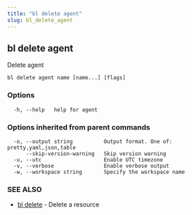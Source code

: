 ```yaml
---
title: "bl delete agent"
slug: bl_delete_agent
---
```

## bl delete agent

Delete agent

```
bl delete agent name [name...] [flags]
```

### Options

```
  -h, --help   help for agent
```

### Options inherited from parent commands

```
  -o, --output string          Output format. One of: pretty,yaml,json,table
      --skip-version-warning   Skip version warning
  -u, --utc                    Enable UTC timezone
  -v, --verbose                Enable verbose output
  -w, --workspace string       Specify the workspace name
```

### SEE ALSO

* [bl delete](bl_delete.md)	 - Delete a resource

